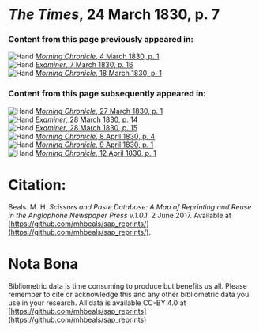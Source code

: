 # *The Times*, 24 March 1830, p. 7  
  
### Content from this page previously appeared in:  
![Hand](http://scissorsandpaste.net/wp-content/uploads/2017/06/smallhandpointer.png) [*Morning Chronicle*, 4 March 1830, p. 1](https://mhbeals.github.io/sap_html/Morning-Chronicle/Morning-Chronicle-4-March-1830-p-1)  
![Hand](http://scissorsandpaste.net/wp-content/uploads/2017/06/smallhandpointer.png) [*Examiner*, 7 March 1830, p. 16](https://mhbeals.github.io/sap_html/Examiner/Examiner-7-March-1830-p-16)  
![Hand](http://scissorsandpaste.net/wp-content/uploads/2017/06/smallhandpointer.png) [*Morning Chronicle*, 18 March 1830, p. 1](https://mhbeals.github.io/sap_html/Morning-Chronicle/Morning-Chronicle-18-March-1830-p-1)  
  
### Content from this page subsequently appeared in:  
![Hand](http://scissorsandpaste.net/wp-content/uploads/2017/06/smallhandpointer.png) [*Morning Chronicle*, 27 March 1830, p. 1](https://mhbeals.github.io/sap_html/Morning-Chronicle/Morning-Chronicle-27-March-1830-p-1)  
![Hand](http://scissorsandpaste.net/wp-content/uploads/2017/06/smallhandpointer.png) [*Examiner*, 28 March 1830, p. 14](https://mhbeals.github.io/sap_html/Examiner/Examiner-28-March-1830-p-14)  
![Hand](http://scissorsandpaste.net/wp-content/uploads/2017/06/smallhandpointer.png) [*Examiner*, 28 March 1830, p. 15](https://mhbeals.github.io/sap_html/Examiner/Examiner-28-March-1830-p-15)  
![Hand](http://scissorsandpaste.net/wp-content/uploads/2017/06/smallhandpointer.png) [*Morning Chronicle*, 8 April 1830, p. 4](https://mhbeals.github.io/sap_html/Morning-Chronicle/Morning-Chronicle-8-April-1830-p-4)  
![Hand](http://scissorsandpaste.net/wp-content/uploads/2017/06/smallhandpointer.png) [*Morning Chronicle*, 9 April 1830, p. 1](https://mhbeals.github.io/sap_html/Morning-Chronicle/Morning-Chronicle-9-April-1830-p-1)  
![Hand](http://scissorsandpaste.net/wp-content/uploads/2017/06/smallhandpointer.png) [*Morning Chronicle*, 12 April 1830, p. 1](https://mhbeals.github.io/sap_html/Morning-Chronicle/Morning-Chronicle-12-April-1830-p-1)  


# Citation: 

Beals. M. H. *Scissors and Paste Database: A Map of Reprinting and Reuse in the Anglophone Newspaper Press v.1.0.1.* 2 June 2017. Available at [https://github.com/mhbeals/sap_reprints/](https://github.com/mhbeals/sap_reprints/). 

# Nota Bona

Bibliometric data is time consuming to produce but benefits us all. Please remember to cite or acknowledge this and any other bibliometric data you use in your research. All data is available CC-BY 4.0 at [https://github.com/mhbeals/sap_reprints](https://github.com/mhbeals/sap_reprints)